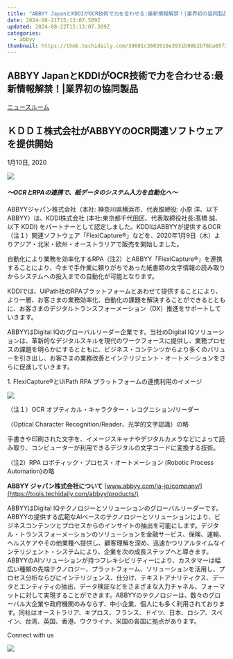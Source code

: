 ```yaml
---
title: "ABBYY JapanとKDDIがOCR技術で力を合わせる:最新情報解禁！|業界初の協同製品"
date: 2024-08-21T15:13:07.509Z
updated: 2024-08-22T15:13:07.509Z
categories:
  - abbyy
thumbnail: https://thmb.techidaily.com/39081c3602019e3931b90b2bf6ba65f285840198c689fcbfa16aad9f4c667d5e.jpg
---
```


## ABBYY JapanとKDDIがOCR技術で力を合わせる:最新情報解禁！|業界初の協同製品

[ニュースルーム](https://tools.techidaily.com/abbyy/products/)

## ＫＤＤＩ株式会社がABBYYのOCR関連ソフトウェアを提供開始

1月10日, 2020

![](https://content.abbyy.com/-/media/project/abbyy/abbyy/branchtemplates/shutterstock_1272462163_1296-x-729.jpg?h=729&iar=0&w=1296)

#### _～OCRとRPAの連携で、紙データのシステム入力を自動化へ～_

ABBYYジャパン株式会社（本社: 神奈川県横浜市、代表取締役: 小原 洋、以下 ABBYY）は、KDDI株式会社 (本社:東京都千代田区、代表取締役社長:髙橋 誠、以下 KDDI) をパートナーとして認定しました。KDDIはABBYYが提供するOCR（注１）関連ソフトウェア「FlexiCapture®」などを、2020年1月9日（木）よりアジア・北米・欧州・オーストラリアで販売を開始しました。

  
自動化により業務を効率化するRPA（注2）とABBYY「FlexiCapture®」を連携することにより、今まで手作業に頼りがちであった紙書類の文字情報の読み取りからシステムへの投入までの自動化が可能となります。

KDDIでは、UiPath社のRPAプラットフォームとあわせて提供することにより、より一層、お客さまの業務効率化、自動化の課題を解決することができるとともに、お客さまのデジタルトランスフォーメーション（DX）推進をサポートしていきます。

  
ABBYYはDigital IQのグローバルリーダー企業です。当社のDigital IQソリューションは、革新的なデジタルスキルを現代のワークフォースに提供し、業務プロセスの課題を明らかにするとともに、ビジネス・コンテンツからより多くのバリューを引き出し、お客さまの業務改善とインテリジェント・オートメーションをさらに促進していきます。

1\. FlexiCapture®とUiPath RPA プラットフォームの連携利用のイメージ

![](https://static1.abbyy.com/abbyycommedia/24089/kddi-launches-abbyy-ocr-related-software.png)

  
（注１）OCR オプティカル・キャラクター・レコグニション/リーダー

（Optical Character Recognition/Reader、光学的文字認識）の略

手書きや印刷された文字を、イメージスキャナやデジタルカメラなどによって読み取り、コンピューターが利用できるデジタルの文字コードに変換する技術。

（注2）RPA ロボティック・プロセス・オートメーション (Robotic Process Automation)の略

  
**ABBYY ジャパン株式会社について** [www.abbyy.com/ja-jp/company/](https://tools.techidaily.com/abbyy/products/)

ABBYYはDigital IQテクノロジーとソリューションのグローバルリーダーです。ABBYYの提供する広範なAIベースのテクノロジーとソリューションにより、ビジネスコンテンツとプロセスからのインサイトの抽出を可能にします。デジタル・トランスフォーメーションのソリューションを金融サービス、保険、運輸、ヘルスケアやその他業種へ提供し、顧客理解を深め、迅速かつリアルタイムなインテリジェント・システムにより、企業を次の成長ステップへと導きます。ABBYYのAIソリューションが持つフレキシビリティーにより、カスタマーは幅広い種類の先端テクノロジー、プラットフォーム、ソリューションを活用し、プロセス分析ならびにインテリジェンス、仕分け、テキストアナリティクス、データとエンティティの抽出、データ検証などをさまざまな入力チャネル、フォーマットに対して実現することができます。ABBYYのテクノロジーは、数々のグローバル大企業や政府機関のみならず、中小企業、個人にも多く利用されております。同社はオーストラリア、キプロス、フランス、ドイツ、日本、ロシア、スペイン、台湾、英国、香港、ウクライナ、米国の各国に拠点があります。

Connect with us

<ins class="adsbygoogle"
     style="display:block"
     data-ad-format="autorelaxed"
     data-ad-client="ca-pub-7571918770474297"
     data-ad-slot="1223367746"></ins>



<ins class="adsbygoogle"
     style="display:block"
     data-ad-client="ca-pub-7571918770474297"
     data-ad-slot="8358498916"
     data-ad-format="auto"
     data-full-width-responsive="true"></ins>

<!-- affiliate ads begin -->
<a href="https://shop.systoolsgroup.com/affiliate.php?ACCOUNT=SYSTOOBY&AFFILIATE=108875&PATH=https%3A%2F%2Fwww.systoolsgroup.com%3FAFFILIATE%3D108875%26RESOURCE%3DSysTools%2BSQL%2BRecovery"><img src="https://www.systoolsgroup.com/box/sql-recovery.png" border="0"></a>
<!-- affiliate ads end -->